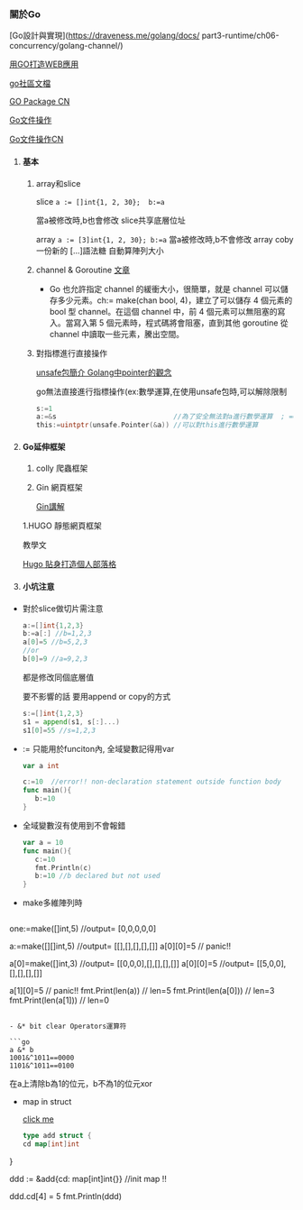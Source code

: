 ### 關於Go

   [Go設計與實現](https://draveness.me/golang/docs/
   part3-runtime/ch06-concurrency/golang-channel/)

   [用GO打造WEB應用](https://willh.gitbook.io/build-web-application-with-golang-zhtw/04.0)

   [go社區文檔](https://learnku.com/go/docs)

   [GO Package CN](https://studygolang.com/pkgdoc)

   [Go文件操作](https://www.devdungeon.com/content/working-files-go)

   [Go文件操作CN](https://mp.weixin.qq.com/s/dQUEq0lJekEUH4CHEMwANw)

1. #### 基本

   1. array和slice

      slice
      ```a := []int{1, 2, 30};  b:=a```

      當a被修改時,b也會修改 slice共享底層位址

      array
      ```a := [3]int{1, 2, 30}; b:=a```
      當a被修改時,b不會修改 array coby一份新的
      [...]語法糖 自動算陣列大小

   2. channel & Goroutine
      [文章](https://zhuanlan.zhihu.com/p/55295257)

      - Go 也允許指定 channel 的緩衝大小，很簡單，就是 channel 可以儲存多少元素。ch:= make(chan bool, 4)，建立了可以儲存 4 個元素的 bool 型 channel。在這個 channel 中，前 4 個元素可以無阻塞的寫入。當寫入第 5 個元素時，程式碼將會阻塞，直到其他 goroutine 從 channel 中讀取一些元素，騰出空間。

   3. 對指標進行直接操作

      [unsafe包簡介 Golang中pointer的觀念](https://www.mdeditor.tw/pl/gr8H/zh-tw)

      go無法直接進行指標操作(ex:數學運算,在使用unsafe包時,可以解除限制

      ```go
      s:=1
      a:=&s                             //為了安全無法對a進行數學運算  ; == 除外
      this:=uintptr(unsafe.Pointer(&a)) //可以對this進行數學運算
      
      ```

2. #### Go延伸框架

   1. colly
   爬蟲框架
   1. Gin
   網頁框架

      [Gin講解](https://github.com/overnote/over-golang/blob/master/05-%E5%B8%B8%E7%94%A8%E6%A1%86%E6%9E%B6/gin-01-%E5%9F%BA%E6%9C%AC%E4%BD%BF%E7%94%A8.md)

   1.HUGO
   靜態網頁框架

      教學文

      [Hugo 貼身打造個人部落格](https://ithelp.ithome.com.tw/users/20106430/ironman/3613)

3. #### 小坑注意

- 對於slice做切片需注意

  ```go
  a:=[]int{1,2,3}
  b:=a[:] //b=1,2,3
  a[0]=5 //b=5,2,3
  //or
  b[0]=9 //a=9,2,3
  ```

  都是修改同個底層值

  要不影響的話 要用append or copy的方式

  ```go
  s:=[]int{1,2,3}
  s1 = append(s1, s[:]...)
  s1[0]=55 //s=1,2,3

  ```
  
- := 只能用於funciton內, 全域變數記得用var

   ```go
   var a int

   c:=10  //error!! non-declaration statement outside function body
   func main(){
      b:=10 
   }
   ```

- 全域變數沒有使用到不會報錯

   ```go
   var a = 10
   func main(){
      c:=10
      fmt.Println(c)
      b:=10 //b declared but not used 
   }
   ```

- make多維陣列時

  ```go

 one:=make([]int,5) //output= [0,0,0,0,0]

   a:=make([][]int,5) //output= [[],[],[],[],[]]
 a[0][0]=5 // panic!!

 a[0]=make([]int,3) //output= [[0,0,0],[],[],[],[]]
 a[0][0]=5      //output= [[5,0,0],[],[],[],[]]

 a[1][0]=5 // panic!!
 fmt.Print(len(a))  // len=5
 fmt.Print(len(a[0]))  // len=3
 fmt.Print(len(a[1]))  // len=0

  ```

- &* bit clear Operators運算符

  ```go
  a &* b 
  1001&^1011==0000
  1101&^1011==0100
  ```

  在a上清除b為1的位元，b不為1的位元xor
  
- map in struct
  
   [click me](https://stackoverflow.com/questions/34972157/structure-with-nested-maps-golang)

   ```go
   type add struct {
  cd map[int]int

 }

 ddd := &add{cd: map[int]int{}}   //init map !!

 ddd.cd[4] = 5
 fmt.Println(ddd)
   ```
